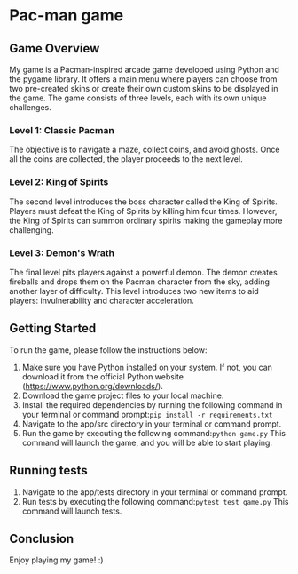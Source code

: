 # Pac-man game
## Game Overview
My game is a Pacman-inspired arcade game developed using Python and the pygame library. It offers a main menu where players can choose from two pre-created skins or create their own custom skins to be displayed in the game. The game consists of three levels, each with its own unique challenges.
### Level 1: Classic Pacman
The objective is to navigate a maze, collect coins, and avoid ghosts. Once all the coins are collected, the player proceeds to the next level.
### Level 2: King of Spirits
The second level introduces the boss character called the King of Spirits. Players must defeat the King of Spirits by killing him four times. However, the King of Spirits can summon ordinary spirits making the gameplay more challenging.
### Level 3: Demon's Wrath
The final level pits players against a powerful demon. The demon creates fireballs and drops them on the Pacman character from the sky, adding another layer of difficulty. This level introduces two new items to aid players: invulnerability and character acceleration.
## Getting Started
To run the game, please follow the instructions below:

1. Make sure you have Python installed on your system. If not, you can download it from the official Python website (https://www.python.org/downloads/).
2. Download the game project files to your local machine.
3. Install the required dependencies by running the following command in your terminal or command prompt:`pip install -r requirements.txt`
4. Navigate to the app/src directory in your terminal or command prompt.
5. Run the game by executing the following command:`python game.py` This command will launch the game, and you will be able to start playing.
## Running tests
1. Navigate to the app/tests directory in your terminal or command prompt.
2. Run tests by executing the following command:`pytest test_game.py` This command will launch tests.
## Conclusion
Enjoy playing my game! :)